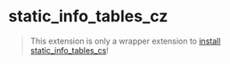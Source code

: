# static_info_tables_cz

> This extension is only a wrapper extension to [install static_info_tables_cs](https://extensions.typo3.org/extension/static_info_tables_cs)!